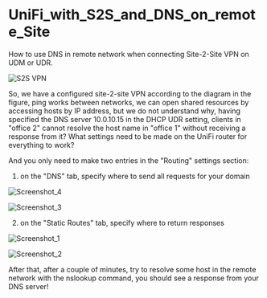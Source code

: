 # UniFi_with_S2S_and_DNS_on_remote_Site
How to use DNS in remote network when connecting Site-2-Site VPN on UDM or UDR.


![S2S VPN](https://github.com/user-attachments/assets/fceccda7-b664-4fe7-b3e2-983937aac456)

So, we have a configured site-2-site VPN according to the diagram in the figure, ping works between networks, we can open shared resources by accessing hosts by IP address, but we do not understand why, having specified the DNS server 10.0.10.15 in the DHCP UDR setting, clients in "office 2" cannot resolve the host name in "office 1" without receiving a response from it?
What settings need to be made on the UniFi router for everything to work?

And you only need to make two entries in the "Routing" settings section:
1. on the "DNS" tab, specify where to send all requests for your domain

![Screenshot_4](https://github.com/user-attachments/assets/5989a732-b7de-41ec-ac0b-480f1c6e12f6)

![Screenshot_3](https://github.com/user-attachments/assets/c602eb7a-899b-4cc9-b47c-5366781817dd)

2. on the "Static Routes" tab, specify where to return responses

![Screenshot_1](https://github.com/user-attachments/assets/67a0cb0b-2405-46df-9cac-e268fdb4ca3a)

![Screenshot_2](https://github.com/user-attachments/assets/240769e3-fc82-4e05-bf2c-7639503917cb)

After that, after a couple of minutes, try to resolve some host in the remote network with the nslookup command, you should see a response from your DNS server!
